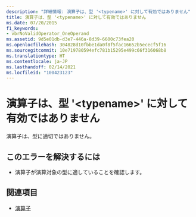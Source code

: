```yaml
---
description: "詳細情報: 演算子は、型 '<typename>' に対して有効ではありません"
title: 演算子は、型 '<typename>' に対して有効ではありません
ms.date: 07/20/2015
f1_keywords:
- vbrNoValidOperator_OneOperand
ms.assetid: 9d5e01db-d3e7-446a-8d39-6600c73fea20
ms.openlocfilehash: 304828d10fbbe1da0f8f5fac16652b5ececf5f16
ms.sourcegitcommit: 10e719780594efc781b15295e499c66f316068b8
ms.translationtype: HT
ms.contentlocale: ja-JP
ms.lasthandoff: 02/14/2021
ms.locfileid: "100423123"
---
```

# <a name="operator-is-not-valid-for-type-typename"></a>演算子は、型 '\<typename>' に対して有効ではありません

演算子は、型に適切ではありません。  
  
## <a name="to-correct-this-error"></a>このエラーを解決するには  
  
- 演算子が演算対象の型に適していることを確認します。  
  
## <a name="see-also"></a>関連項目

- [演算子](../language-reference/operators/index.md)
